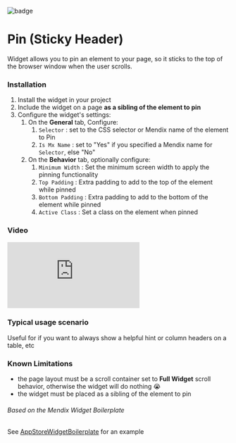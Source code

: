 ![badge](https://img.shields.io/badge/mendix-6.10.3-green.svg)

# Pin (Sticky Header)

Widget allows you to pin an element to your page, so it sticks to the top of the browser window when the user scrolls.

### Installation

1. Install the widget in your project
2. Include the widget on a page **as a sibling of the element to pin**
3. Configure the widget's settings:
    1. On the **General** tab, Configure:
        1. `Selector` : set to the CSS selector or Mendix name of the element to Pin
        2. `Is Mx Name` : set to "Yes" if you specified a Mendix name for `Selector`, else "No"
    2. On the **Behavior** tab, optionally configure:
        1. `Minimum Width` : Set the minimum screen width to apply the pinning functionality
        2. `Top Padding` : Extra padding to add to the top of the element while pinned
        2. `Bottom Padding` : Extra padding to add to the bottom of the element while pinned
        3. `Active Class` : Set a class on the element when pinned

### Video

<iframe width="undefined" height="undefined" src="https://www.useloom.com/embed/16b42e90dab94dc1b7635ff543d0eb65" frameborder="0" allowfullscreen></iframe>

### Typical usage scenario

Useful for if you want to always show a helpful hint or column headers on a table, etc

### Known Limitations

- the page layout must be a scroll container set to **Full Widget** scroll behavior, otherwise the widget will do nothing :sob:
- the widget must be placed as a sibling of the element to pin

###### Based on the Mendix Widget Boilerplate

See [AppStoreWidgetBoilerplate](https://github.com/mendix/AppStoreWidgetBoilerplate/) for an example
